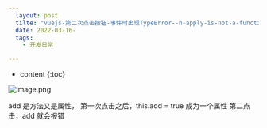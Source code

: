 ```yaml
---
  layout: post
  tilte: "vuejs-第二次点击按钮-事件时出现TypeError--n-apply-is-not-a-function.md"
  date: 2022-03-16-
  tags: 
    - 开发日常

---
```



* content
{:toc}


![image.png](https://upload-images.jianshu.io/upload_images/15312191-6ab605c0603018b0.png?imageMogr2/auto-orient/strip%7CimageView2/2/w/1240)

add 是方法又是属性，
第一次点击之后，this.add = true 成为一个属性
第二点击，add 就会报错
